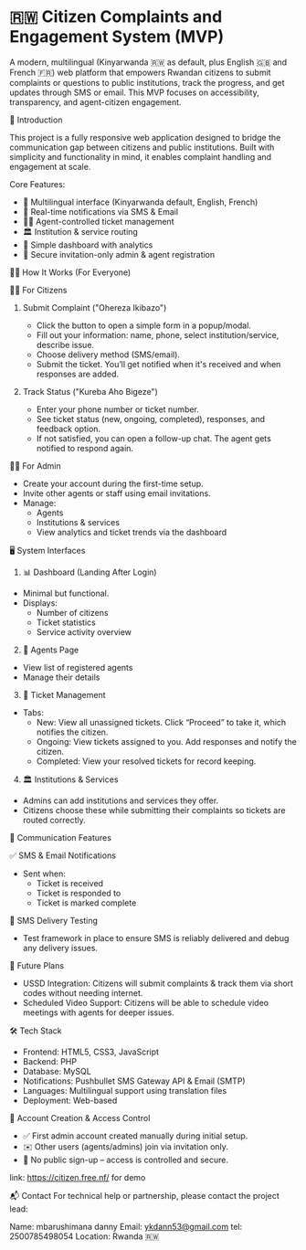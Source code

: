 # 🇷🇼 Citizen Complaints and Engagement System (MVP)

A modern, multilingual (Kinyarwanda 🇷🇼 as default, plus English 🇬🇧 and French 🇫🇷) web platform that empowers Rwandan citizens to submit complaints or questions to public institutions, track the progress, and get updates through SMS or email. This MVP focuses on accessibility, transparency, and agent-citizen engagement.



 🚀 Introduction

This project is a fully responsive web application designed to bridge the communication gap between citizens and public institutions. Built with simplicity and functionality in mind, it enables complaint handling and engagement at scale.

Core Features:
- 🔄 Multilingual interface (Kinyarwanda default, English, French)
- 📲 Real-time notifications via SMS & Email
- 👩‍💼 Agent-controlled ticket management
- 🏛️ Institution & service routing
- 🧠 Simple dashboard with analytics
- 🔐 Secure invitation-only admin & agent registration



 🧑‍💻 How It Works (For Everyone)

 🧍‍♂️ For Citizens

1. Submit Complaint ("Ohereza Ikibazo")  
   - Click the button to open a simple form in a popup/modal.
   - Fill out your information: name, phone, select institution/service, describe issue.
   - Choose delivery method (SMS/email).
   - Submit the ticket. You’ll get notified when it's received and when responses are added.

2. Track Status ("Kureba Aho Bigeze")  
   - Enter your phone number or ticket number.
   - See ticket status (new, ongoing, completed), responses, and feedback option.
   - If not satisfied, you can open a follow-up chat. The agent gets notified to respond again.



 🧑‍💼 For Admin

- Create your account during the first-time setup.
- Invite other agents or staff using email invitations.
- Manage:
  - Agents
  - Institutions & services
  - View analytics and ticket trends via the dashboard



 🖥️ System Interfaces

 1. 📊 Dashboard (Landing After Login)
- Minimal but functional.
- Displays:
  - Number of citizens
  - Ticket statistics
  - Service activity overview

 2. 🧑 Agents Page
- View list of registered agents
- Manage their details

 3. 📨 Ticket Management
- Tabs:
  - New: View all unassigned tickets. Click “Proceed” to take it, which notifies the citizen.
  - Ongoing: View tickets assigned to you. Add responses and notify the citizen.
  - Completed: View your resolved tickets for record keeping.

 4. 🏛️ Institutions & Services
- Admins can add institutions and services they offer.
- Citizens choose these while submitting their complaints so tickets are routed correctly.



 📩 Communication Features

 ✅ SMS & Email Notifications
- Sent when:
  - Ticket is received
  - Ticket is responded to
  - Ticket is marked complete

 🧪 SMS Delivery Testing
- Test framework in place to ensure SMS is reliably delivered and debug any delivery issues.

 🔮 Future Plans
- USSD Integration: Citizens will submit complaints & track them via short codes without needing internet.
- Scheduled Video Support: Citizens will be able to schedule video meetings with agents for deeper issues.



 🛠️ Tech Stack

- Frontend: HTML5, CSS3, JavaScript
- Backend: PHP 
- Database: MySQL
- Notifications: Pushbullet SMS Gateway API & Email (SMTP)
- Languages: Multilingual support using translation files
- Deployment: Web-based 



 🔐 Account Creation & Access Control

- ✅ First admin account created manually during initial setup.
- ✉️ Other users (agents/admins) join via invitation only.
- 🛑 No public sign-up – access is controlled and secure.

link: https://citizen.free.nf/ for demo

📬 Contact
For technical help or partnership, please contact the project lead:

Name: mbarushimana danny
Email: ykdann53@gmail.com
tel: 2500785498054
Location: Rwanda 🇷🇼

